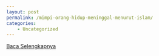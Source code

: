```yaml
---
layout: post
permalink: /mimpi-orang-hidup-meninggal-menurut-islam/
categories:
    - Uncategorized
---
```


[Baca Selengkapnya](/03)